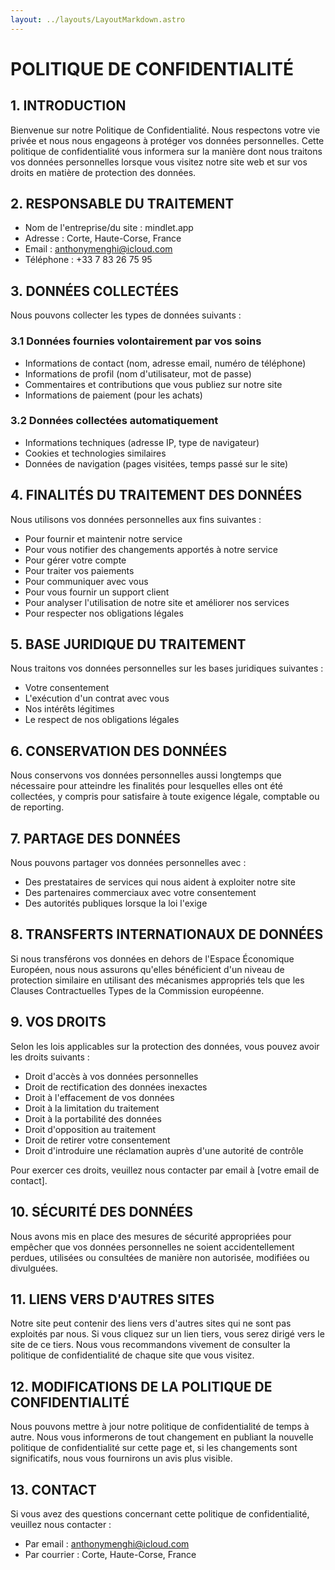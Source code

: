 ```yaml
---
layout: ../layouts/LayoutMarkdown.astro
---
```


# POLITIQUE DE CONFIDENTIALITÉ

## 1. INTRODUCTION

Bienvenue sur notre Politique de Confidentialité. Nous respectons votre vie privée et nous nous engageons à protéger vos données personnelles. Cette politique de confidentialité vous informera sur la manière dont nous traitons vos données personnelles lorsque vous visitez notre site web et sur vos droits en matière de protection des données.

## 2. RESPONSABLE DU TRAITEMENT

- Nom de l'entreprise/du site : mindlet.app
- Adresse : Corte, Haute-Corse, France
- Email : anthonymenghi@icloud.com
- Téléphone : +33 7 83 26 75 95

## 3. DONNÉES COLLECTÉES

Nous pouvons collecter les types de données suivants :

### 3.1 Données fournies volontairement par vos soins

- Informations de contact (nom, adresse email, numéro de téléphone)
- Informations de profil (nom d'utilisateur, mot de passe)
- Commentaires et contributions que vous publiez sur notre site
- Informations de paiement (pour les achats)

### 3.2 Données collectées automatiquement

- Informations techniques (adresse IP, type de navigateur)
- Cookies et technologies similaires
- Données de navigation (pages visitées, temps passé sur le site)

## 4. FINALITÉS DU TRAITEMENT DES DONNÉES

Nous utilisons vos données personnelles aux fins suivantes :

- Pour fournir et maintenir notre service
- Pour vous notifier des changements apportés à notre service
- Pour gérer votre compte
- Pour traiter vos paiements
- Pour communiquer avec vous
- Pour vous fournir un support client
- Pour analyser l'utilisation de notre site et améliorer nos services
- Pour respecter nos obligations légales

## 5. BASE JURIDIQUE DU TRAITEMENT

Nous traitons vos données personnelles sur les bases juridiques suivantes :

- Votre consentement
- L'exécution d'un contrat avec vous
- Nos intérêts légitimes
- Le respect de nos obligations légales

## 6. CONSERVATION DES DONNÉES

Nous conservons vos données personnelles aussi longtemps que nécessaire pour atteindre les finalités pour lesquelles elles ont été collectées, y compris pour satisfaire à toute exigence légale, comptable ou de reporting.

## 7. PARTAGE DES DONNÉES

Nous pouvons partager vos données personnelles avec :

- Des prestataires de services qui nous aident à exploiter notre site
- Des partenaires commerciaux avec votre consentement
- Des autorités publiques lorsque la loi l'exige

## 8. TRANSFERTS INTERNATIONAUX DE DONNÉES

Si nous transférons vos données en dehors de l'Espace Économique Européen, nous nous assurons qu'elles bénéficient d'un niveau de protection similaire en utilisant des mécanismes appropriés tels que les Clauses Contractuelles Types de la Commission européenne.

## 9. VOS DROITS

Selon les lois applicables sur la protection des données, vous pouvez avoir les droits suivants :

- Droit d'accès à vos données personnelles
- Droit de rectification des données inexactes
- Droit à l'effacement de vos données
- Droit à la limitation du traitement
- Droit à la portabilité des données
- Droit d'opposition au traitement
- Droit de retirer votre consentement
- Droit d'introduire une réclamation auprès d'une autorité de contrôle

Pour exercer ces droits, veuillez nous contacter par email à [votre email de contact].

<!-- ## 10. COOKIES

Notre site utilise des cookies et des technologies similaires pour améliorer votre expérience de navigation. Pour plus d'informations, veuillez consulter notre [Politique de Cookies]. -->

## 10. SÉCURITÉ DES DONNÉES

Nous avons mis en place des mesures de sécurité appropriées pour empêcher que vos données personnelles ne soient accidentellement perdues, utilisées ou consultées de manière non autorisée, modifiées ou divulguées.

## 11. LIENS VERS D'AUTRES SITES

Notre site peut contenir des liens vers d'autres sites qui ne sont pas exploités par nous. Si vous cliquez sur un lien tiers, vous serez dirigé vers le site de ce tiers. Nous vous recommandons vivement de consulter la politique de confidentialité de chaque site que vous visitez.

## 12. MODIFICATIONS DE LA POLITIQUE DE CONFIDENTIALITÉ

Nous pouvons mettre à jour notre politique de confidentialité de temps à autre. Nous vous informerons de tout changement en publiant la nouvelle politique de confidentialité sur cette page et, si les changements sont significatifs, nous vous fournirons un avis plus visible.

## 13. CONTACT

Si vous avez des questions concernant cette politique de confidentialité, veuillez nous contacter :

- Par email : anthonymenghi@icloud.com
- Par courrier : Corte, Haute-Corse, France
